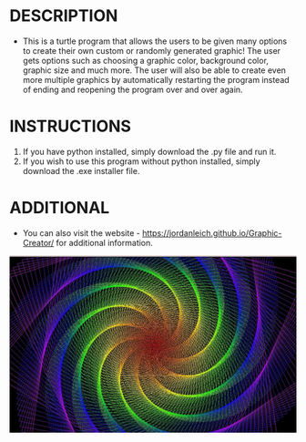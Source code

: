 # DESCRIPTION
- This is a turtle program that allows the users to be given many options to create their own custom or randomly generated graphic! The user gets options such as choosing a graphic color, background color, graphic size and much more. The user will also be able to create even more multiple graphics by automatically restarting the program instead of ending and reopening the program over and over again.

# INSTRUCTIONS 
1. If you have python installed, simply download the .py file and run it.
2. If you wish to use this program without python installed, simply download the .exe installer file.

# ADDITIONAL
- You can also visit the website - https://jordanleich.github.io/Graphic-Creator/ for additional information.

![Graphic](images/graphic.jpg "Custom Graphics") 
